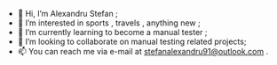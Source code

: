 - 👋 Hi, I’m Alexandru Stefan ;
- 👀 I’m interested in sports , travels , anything new ;
- 🌱 I’m currently learning to become a manual tester ;
- 💞️ I’m looking to collaborate on manual testing related projects;
- 📫 You can reach me via e-mail at stefanalexandru91@outlook.com .

<!---
AlexandruStefan91/AlexandruStefan91 is a ✨ special ✨ repository because its `README.md` (this file) appears on your GitHub profile.
You can click the Preview link to take a look at your changes.
--->
